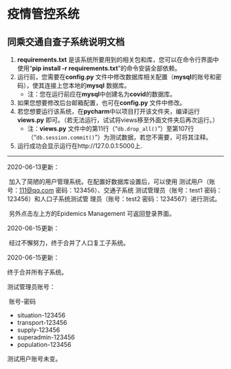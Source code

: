 # 疫情管控系统

## 同乘交通自查子系统说明文档

1. **requirements.txt** 是该系统所要用到的相关包和库，您可以在命令行界面中使用“**pip install -r requirements.txt**”的命令安装全部依赖。
2. 运行前，您需要在**config.py** 文件中修改数据库相关配置（**mysql**的账号和密码），使其连接上您本地的**mysql** 数据库。
   - 注：您在运行前应在**mysql**中创建名为**covid**的数据库。
3. 如果您想要修改后台邮箱配置，也可在**config.py** 文件中修改。
4. 若您想要运行该系统，在**pycharm**中以项目打开该文件夹，编译运行**views.py** 即可。（若无法运行，试试将views移至外面文件夹后再次运行。）
   - 注：**views.py** 文件中的第11行（“`db.drop_all()`”）至第107行（“`db.session.commit()`”）为测试数据，若您不需要，可将其注释。
5. 运行成功会显示运行在http://127.0.0.1:5000上.

----

2020-06-13更新：

​	加入了简陋的用户管理系统。在配置好数据库设置后，可以使用	测试用户（账号：111@qq.com 密码：123456）、交通子系统	测试管理员（账号：test1 密码：123456）和人口子系统测试管	理员（账号：test2 密码：1234567）进行测试。

​	另外点击左上方的Epidemics Management 可返回登录界面。

2020-06-15更新：

​	经过不懈努力，终于合并了人口复工子系统。

2020-06-15更新：

终于合并所有子系统。

测试管理员账号：

​	账号-密码

- situation-123456
- transport-123456
- supply-123456
- superadmin-123456
- population-123456

测试用户账号未变。

